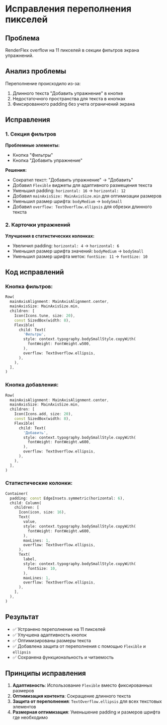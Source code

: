# Исправления переполнения пикселей

## Проблема
RenderFlex overflow на 11 пикселей в секции фильтров экрана упражнений.

## Анализ проблемы
Переполнение происходило из-за:
1. Длинного текста "Добавить упражнение" в кнопке
2. Недостаточного пространства для текста в кнопках
3. Фиксированного padding без учета ограничений экрана

## Исправления

### 1. Секция фильтров
**Проблемные элементы:**
- Кнопка "Фильтры" 
- Кнопка "Добавить упражнение"

**Решения:**
- Сократил текст: "Добавить упражнение" → "Добавить"
- Добавил `Flexible` виджеты для адаптивного размещения текста
- Уменьшил padding: `horizontal: 16` → `horizontal: 12`
- Добавил `mainAxisSize: MainAxisSize.min` для оптимизации размеров
- Уменьшил размер шрифта: `bodyMedium` → `bodySmall`
- Добавил `overflow: TextOverflow.ellipsis` для обрезки длинного текста

### 2. Карточки упражнений
**Улучшения в статистических колонках:**
- Увеличил padding: `horizontal: 4` → `horizontal: 6`
- Уменьшил размер шрифта значений: `bodyMedium` → `bodySmall`
- Уменьшил размер шрифта меток: `fontSize: 11` → `fontSize: 10`

## Код исправлений

### Кнопка фильтров:
```dart
Row(
  mainAxisAlignment: MainAxisAlignment.center,
  mainAxisSize: MainAxisSize.min,
  children: [
    Icon(Icons.tune, size: 20),
    const SizedBox(width: 8),
    Flexible(
      child: Text(
        'Фильтры',
        style: context.typography.bodySmallStyle.copyWith(
          fontWeight: FontWeight.w500,
        ),
        overflow: TextOverflow.ellipsis,
      ),
    ),
  ],
)
```

### Кнопка добавления:
```dart
Row(
  mainAxisAlignment: MainAxisAlignment.center,
  mainAxisSize: MainAxisSize.min,
  children: [
    Icon(Icons.add, size: 20),
    const SizedBox(width: 8),
    Flexible(
      child: Text(
        'Добавить',
        style: context.typography.bodySmallStyle.copyWith(
          fontWeight: FontWeight.w600,
        ),
        overflow: TextOverflow.ellipsis,
      ),
    ),
  ],
)
```

### Статистические колонки:
```dart
Container(
  padding: const EdgeInsets.symmetric(horizontal: 6),
  child: Column(
    children: [
      Icon(icon, size: 16),
      Text(
        value,
        style: context.typography.bodySmallStyle.copyWith(
          fontWeight: FontWeight.w600,
        ),
        maxLines: 1,
        overflow: TextOverflow.ellipsis,
      ),
      Text(
        label,
        style: context.typography.bodySmallStyle.copyWith(
          fontSize: 10,
        ),
        maxLines: 1,
        overflow: TextOverflow.ellipsis,
      ),
    ],
  ),
)
```

## Результат
- ✅ Устранено переполнение на 11 пикселей
- ✅ Улучшена адаптивность кнопок
- ✅ Оптимизированы размеры текста
- ✅ Добавлена защита от переполнения с помощью `Flexible` и `ellipsis`
- ✅ Сохранена функциональность и читаемость

## Принципы исправления
1. **Адаптивность**: Использование `Flexible` вместо фиксированных размеров
2. **Оптимизация контента**: Сокращение длинного текста
3. **Защита от переполнения**: `TextOverflow.ellipsis` для всех текстовых элементов
4. **Размерная оптимизация**: Уменьшение padding и размеров шрифта где необходимо 